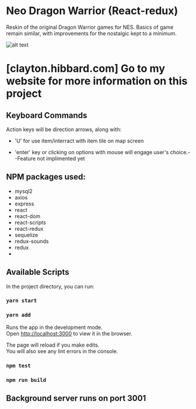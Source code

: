 #  Neo Dragon Warrior (React-redux)
Reskin of the original Dragon Warrior games for NES.
Basics of game remain similar, with improvements for the nostalgic kept to a minimum. 

![alt text](https://github.com/Hibbarcd/neoDragonWarrior/public/logo.png "MidgaardSoft Inc.")

# [clayton.hibbard.com] Go to my website for more information on this project

## Keyboard Commands
Action keys will be direction arrows, along with: 

* 'U' for use item/interract with item tile on map screen

* 'enter' key or clicking on options with mouse will engage user's choice.--Feature not implimented yet


## NPM packages used:

* mysql2
* axios
* express
* react
* react-dom
* react-scripts
* react-redux
* sequelize
* redux-sounds
* redux
* 


## Available Scripts

In the project directory, you can run:

### `yarn start`

### `yarn add`

Runs the app in the development mode.<br>
Open [http://localhost:3000](http://localhost:3000) to view it in the browser.

The page will reload if you make edits.<br>
You will also see any lint errors in the console.

### `npm test`

### `npm run build`

 

## Background server runs on port 3001

